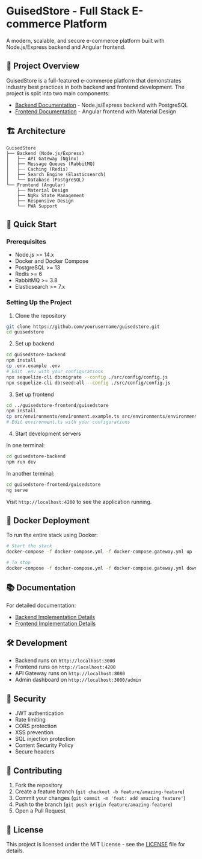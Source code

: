 # GuisedStore - Full Stack E-commerce Platform

A modern, scalable, and secure e-commerce platform built with Node.js/Express backend and Angular frontend.

## 🌟 Project Overview

GuisedStore is a full-featured e-commerce platform that demonstrates industry best practices in both backend and frontend development. The project is split into two main components:

- [Backend Documentation](./guisedstore-backend/README.md) - Node.js/Express backend with PostgreSQL
- [Frontend Documentation](./guisedstore-frontend/README.md) - Angular frontend with Material Design

## 🏗️ Architecture

```
GuisedStore
├── Backend (Node.js/Express)
│   ├── API Gateway (Nginx)
│   ├── Message Queues (RabbitMQ)
│   ├── Caching (Redis)
│   ├── Search Engine (Elasticsearch)
│   └── Database (PostgreSQL)
└── Frontend (Angular)
    ├── Material Design
    ├── NgRx State Management
    ├── Responsive Design
    └── PWA Support
```

## 🚀 Quick Start

### Prerequisites
- Node.js >= 14.x
- Docker and Docker Compose
- PostgreSQL >= 13
- Redis >= 6
- RabbitMQ >= 3.8
- Elasticsearch >= 7.x

### Setting Up the Project

1. Clone the repository
```bash
git clone https://github.com/yourusername/guisedstore.git
cd guisedstore
```

2. Set up backend
```bash
cd guisedstore-backend
npm install
cp .env.example .env
# Edit .env with your configurations
npx sequelize-cli db:migrate --config ./src/config/config.js
npx sequelize-cli db:seed:all --config ./src/config/config.js
```

3. Set up frontend
```bash
cd ../guisedstore-frontend/guisedstore
npm install
cp src/environments/environment.example.ts src/environments/environment.ts
# Edit environment.ts with your configurations
```

4. Start development servers

In one terminal:
```bash
cd guisedstore-backend
npm run dev
```

In another terminal:
```bash
cd guisedstore-frontend/guisedstore
ng serve
```

Visit `http://localhost:4200` to see the application running.

## 🐳 Docker Deployment

To run the entire stack using Docker:

```bash
# Start the stack
docker-compose -f docker-compose.yml -f docker-compose.gateway.yml up -d

# To stop
docker-compose -f docker-compose.yml -f docker-compose.gateway.yml down
```

## 📚 Documentation

For detailed documentation:
- [Backend Implementation Details](./guisedstore-backend/README.md)
- [Frontend Implementation Details](./guisedstore-frontend/README.md)

## 🛠️ Development

- Backend runs on `http://localhost:3000`
- Frontend runs on `http://localhost:4200`
- API Gateway runs on `http://localhost:8080`
- Admin dashboard on `http://localhost:3000/admin`

## 🔐 Security

- JWT authentication
- Rate limiting
- CORS protection
- XSS prevention
- SQL injection protection
- Content Security Policy
- Secure headers

## 🤝 Contributing

1. Fork the repository
2. Create a feature branch (`git checkout -b feature/amazing-feature`)
3. Commit your changes (`git commit -m 'feat: add amazing feature'`)
4. Push to the branch (`git push origin feature/amazing-feature`)
5. Open a Pull Request

## 📝 License

This project is licensed under the MIT License - see the [LICENSE](LICENSE) file for details.
